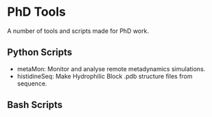 # PhD Tools
A number of tools and scripts made for PhD work. 

## Python Scripts
* metaMon:  Monitor and analyse remote metadynamics simulations. 
* histidineSeq: Make Hydrophilic Block .pdb structure files from sequence. 

## Bash Scripts

